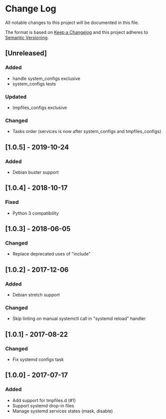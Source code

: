 # Change Log
All notable changes to this project will be documented in this file.

The format is based on [Keep a Changelog](http://keepachangelog.com/)
and this project adheres to [Semantic Versioning](http://semver.org/).

## [Unreleased]
### Added
- handle system_configs exclusive
- system_configs tests

### Updated
- tmpfiles_configs exclusive

### Changed
- Tasks order (services is now after system_configs and tmpfiles_configs)

## [1.0.5] - 2019-10-24
### Added
- Debian buster support

## [1.0.4] - 2018-10-17
### Fixed
- Python 3 compatibility

## [1.0.3] - 2018-06-05
### Changed
- Replace deprecated uses of "include"

## [1.0.2] - 2017-12-06
### Added
- Debian stretch support

### Changed
- Skip linting on manual systemctl call in "systemd reload" handler

## [1.0.1] - 2017-08-22
### Changed
- Fix systemd configs task

## [1.0.0] - 2017-07-17
### Added
- Add support for tmpfiles.d (#1)
- Support systemd drop-in files
- Manage systemd services states (mask, disable)
